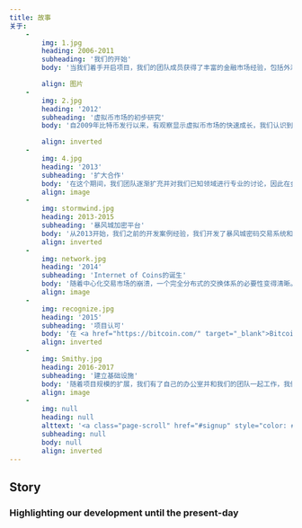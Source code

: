 ```yaml
---
title: 故事
关于:
    -
        img: 1.jpg
        heading: 2006-2011
        subheading: '我们的开始'
        body: '当我们着手开启项目，我们的团队成员获得了丰富的金融市场经验，包括外汇，商品交易和黄金投资。我们在自动化交易平台上编程 ，测试了早期的电子资产系统，并开发了多资产交易的基础平台。在这个关充满真实和危机的市场条件下，我们相信，一个新的个人理财的思维让你我回到经济增长的良好循环中。'

        align: 图片
    -
        img: 2.jpg
        heading: '2012'
        subheading: '虚拟币市场的初步研究'
        body: '自2009年比特币发行以来，有观察显示虚拟币市场的快速成长，我们认识到这种破坏性技术的潜力。我们的团队成员工作于新兴虚拟币和交换平台，并提供采矿设备给第三方。我们有深入了解背后的技术平台和区块链方面的技术的背景。'

        align: inverted
    -
        img: 4.jpg
        heading: '2013'
        subheading: '扩大合作'
        body: '在这个期间，我们团队逐渐扩充并对我们已知领域进行专业的讨论，因此在金融技术和虚拟加密技术方面有了积极的拓展，我们参与了领先领域的区块链技术项目，一个能源领域的项目并搭建了比特币和法币的网关系统。'
        align: image
    -
        img: stormwind.jpg
        heading: 2013-2015
        subheading: '暴风城加密平台'
        body: '从2013开始，我们之前的开发案例经验，我们开发了暴风城密码交易系统和相关的混合资产，分别在2014向社会公布，对提供 <a href="http://nxt.org/" target="_blank">NXT</a> 和 <a href="http://counterparty.io/" target="_blank">Counterparty</a> 市场平台. 暴风系统交易使用API接口交易，管理资金分配。尽管市场艰难，但参与者还是盈利。'
        align: inverted
    -
        img: network.jpg
        heading: '2014'
        subheading: 'Internet of Coins的诞生'
        body: '随着中心化交易市场的崩溃，一个完全分布式的交换体系的必要性变得清晰。我们没有开始筹款，因为我们想确保一个成熟的技术，为了整体技术稳定来兑现我们的承诺。相反，我们的白皮书，推出<a href="http://internetofcoins.org/" target="_blank">internetofcoins.org</a> 网站。 <a href="https://bitalo.com/" target="_blank">Bitalo</a> 支持我们在初始阶段的种子募集。'
        align: image
    -
        img: recognize.jpg
        heading: '2015'
        subheading: '项目认可'
        body: '在 <a href="https://bitcoin.com/" target="_blank">Bitcoin''s</a> 第六个生日之际，我们发布了白皮书，在欧洲提出几个虚拟加密领域的会议并且开启<a href="https://www.startupbootcamp.org/" target="_blank">启动金融科技训练营</a>. 荷兰 <a href="https://www.sidnfonds.nl/excerpt/" target="_blank">SIDN 基金</a> 认识到我们的非盈利性项目并给予了资金赞助作为"自由和独立的互联网项目" 并将其进一步发展提供资金。'
        align: inverted
    -
        img: Smithy.jpg
        heading: 2016-2017
        subheading: '建立基础设施'
        body: '随着项目规模的扩展，我们有了自己的办公室并和我们的团队一起工作，我们的第一个操作原型将在alpha用户社区进行测试以确保安全性和可操作性，他们提供必要的反馈，涉及可用性以及使用我们个人财务方面的环境的用户体验并将持续之。. Matthias Klees从联邦区块链主动加入我们 <a href="https://nlnet.nl/" target="_blank">NLnet Foundation</a> 成为我们的资金和法律顾问.'
        align: image
    -
        img: null
        heading: null
        alttext: '<a class="page-scroll" href="#signup" style="color: #EEE; text-decoration: none;">成为<br />我们中的 <br />故事!</a>'
        subheading: null
        body: null
        align: inverted
---
```


## Story
### Highlighting our development until the present-day


